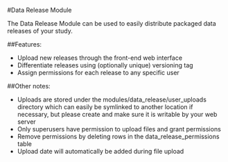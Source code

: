 #Data Release Module

The Data Release Module can be used to easily distribute packaged data releases of your study.

##Features:

- Upload new releases through the front-end web interface
- Differentiate releases using (optionally unique) versioning tag
- Assign permissions for each release to any specific user

##Other notes:

- Uploads are stored under the modules/data_release/user_uploads directory which can easily be symlinked to another location if necessary, but please create and make sure it is writable by your web server
- Only superusers have permission to upload files and grant permissions
- Remove permissions by deleting rows in the data_release_permissions table
- Upload date will automatically be added during file upload
